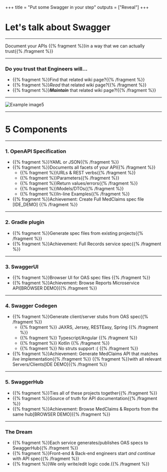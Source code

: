 +++
title = "Put some Swagger in your step"
outputs = ["Reveal"]
+++
# Let's talk about Swagger

---
Document your APIs
    {{% fragment %}}in a way that we can actually trust{{% /fragment %}}

---
### Do you trust that Engineers will...
- {{% fragment %}}Find that related wiki page?{{% /fragment %}}
- {{% fragment %}}*Read* that related wiki page?{{% /fragment %}}
- {{% fragment %}}__*Maintain*__ that related wiki page?!{{% /fragment %}}

---
![Example image5](/images/Swagger-logo.png)


---
# 5 Components

---
### 1. OpenAPI Specification
- {{% fragment %}}YAML or JSON{{% /fragment %}}
- {{% fragment %}}Documents all facets of your API{{% /fragment %}}
    - {{% fragment %}}URLs & REST verbs{{% /fragment %}}
    - {{% fragment %}}Parameters{{% /fragment %}}
    - {{% fragment %}}Return values/errors{{% /fragment %}}
    - {{% fragment %}}Models/DTOs{{% /fragment %}}
    - {{% fragment %}}In-line Examples{{% /fragment %}}
- {{% fragment %}}Achievement: Create Full MedClaims spec file [IDE_DEMO] {{% /fragment %}}

---
### 2. Gradle plugin
- {{% fragment %}}Generate spec files from existing projects{{% /fragment %}}
- {{% fragment %}}Achievement: Full Records service spec{{% /fragment %}}
    
---
### 3. SwaggerUI
- {{% fragment %}}Browser UI for OAS spec files {{% /fragment %}}
- {{% fragment %}}Achievement: Browse Reports Microservice API[BROWSER DEMO]{{% /fragment %}}

---
### 4. Swagger Codegen
- {{% fragment %}}Generate client/server stubs from OAS spec{{% /fragment %}}
    - {{% fragment %}} JAXRS, Jersey, RESTEasy, Spring {{% /fragment %}}
    - {{% fragment %}} Typescript/Angular {{% /fragment %}}
    - {{% fragment %}} Kotlin {{% /fragment %}}
    - {{% fragment %}} No struts support :( {{% /fragment %}}
- {{% fragment %}}Achievement: Generate MedClaims API that matches *live* implementation{{% /fragment %}}
    {{% fragment %}}with all relevant Servers/Clients[IDE DEMO]{{% /fragment %}}

---
### 5. SwaggerHub
- {{% fragment %}}Ties all of these projects together{{% /fragment %}}
- {{% fragment %}}Source of truth for API documentation{{% /fragment %}}
- {{% fragment %}}Achievement: Browse MedClaims & Reports from the same hub[BROWSER DEMO]{{% /fragment %}}

---
### The Dream
- {{% fragment %}}Each service generates/publishes OAS specs to SwaggerHub{{% /fragment %}}
- {{% fragment %}}Front-end & Back-end engineers start *and continue* with API spec{{% /fragment %}}
- {{% fragment %}}We only write/edit logic code.{{% /fragment %}}
